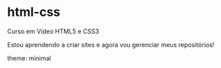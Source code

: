 # html-css
 Curso em Vídeo HTML5 e CSS3

Estou aprendendo a criar sites e agora vou gerenciar meus repositórios!

theme: minimal
